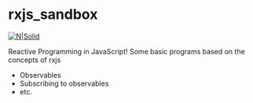 # rxjs_sandbox

[![N|Solid](http://reactivex.io/assets/Rx_Logo_S.png)](https://nodesource.com/products/nsolid)

Reactive Programming in JavaScript! 
Some basic programs based on the concepts of rxjs  

  - Observables
  - Subscribing to observables
  - etc.
